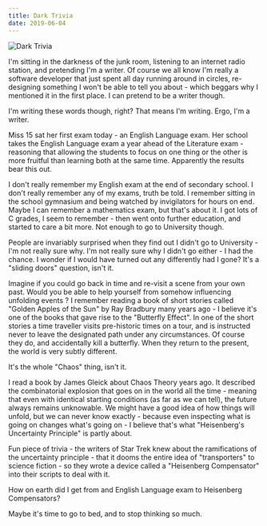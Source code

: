 ```yaml
---
title: Dark Trivia
date: 2019-06-04
---
```


![Dark Trivia](https://source.unsplash.com/9ZQzrLWV52M/1600x900)

I'm sitting in the darkness of the junk room, listening to an internet radio station, and pretending I'm a writer. Of course we all know I'm really a software developer that just spent all day running around in circles, re-designing something I won't be able to tell you about - which beggars why I mentioned it in the first place. I can pretend to be a writer though.

I'm writing these words though, right? That means I'm writing. Ergo, I'm a writer.

Miss 15 sat her first exam today - an English Language exam. Her school takes the English Language exam a year ahead of the Literature exam - reasoning that allowing the students to focus on one thing or the other is more fruitful than learning both at the same time. Apparently the results bear this out.

I don't really remember my English exam at the end of secondary school. I don't really remember any of my exams, truth be told. I remember sitting in the school gymnasium and being watched by invigilators for hours on end. Maybe I can remember a mathematics exam, but that's about it. I got lots of C grades, I seem to remember - then went onto further education, and started to care a bit more. Not enough to go to University though.

People are invariably surprised when they find out I didn't go to University - I'm not really sure why. I'm not really sure why I didn't go either - I had the chance. I wonder if I would have turned out any differently had I gone? It's a "sliding doors" question, isn't it.

Imagine if you could go back in time and re-visit a scene from your own past. Would you be able to help yourself from somehow influencing unfolding events ? I remember reading a book of short stories called "Golden Apples of the Sun" by Ray Bradbury many years ago - I believe it's one of the books that gave rise to the "Butterfly Effect". In one of the short stories a time traveller visits pre-historic times on a tour, and is instructed never to leave the designated path under any circumstances. Of course they do, and accidentally kill a butterfly. When they return to the present, the world is very subtly different.

It's the whole "Chaos" thing, isn't it.

I read a book by James Gleick about Chaos Theory years ago. It described the combinatorial explosion that goes on in the world all the time - meaning that even with identical starting conditions (as far as we can tell), the future always remains unknowable. We might have a good idea of how things will unfold, but we can never know exactly - because even inspecting what is going on changes what's going on - I believe that's what "Heisenberg's Uncertainty Principle" is partly about.

Fun piece of trivia - the writers of Star Trek knew about the ramifications of the uncertainty principle - that it dooms the entire idea of "transporters" to science fiction - so they wrote a device called a "Heisenberg Compensator" into their scripts to deal with it.

How on earth did I get from and English Language exam to Heisenberg Compensators?

Maybe it's time to go to bed, and to stop thinking so much.